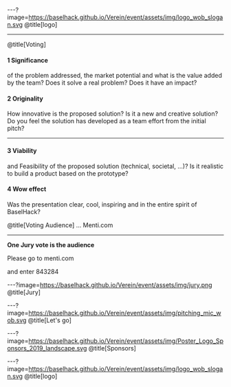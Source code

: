 ---?image=https://baselhack.github.io/Verein/event/assets/img/logo_wob_slogan.svg
@title[logo]

---
@title[Voting]
#### 1 Significance 
of the problem addressed, the market potential and what is the value added by the team? Does it solve a real problem? Does it have an impact?

#### 2 Originality
How innovative is the proposed solution? Is it a new and creative solution? Do you feel the solution has developed as a team effort from the initial pitch?

---

#### 3 Viability
and Feasibility of the proposed solution (technical, societal, ...)? Is it realistic to build a product based on the prototype? 

#### 4 Wow effect
Was the presentation clear, cool, inspiring and in the entire spirit of BaselHack?

@title[Voting Audience]
... Menti.com

---
**One Jury vote is the audience** 

Please go to menti.com 

and enter 843284

---?image=https://baselhack.github.io/Verein/event/assets/img/jury.png
@title[Jury]

---?image=https://baselhack.github.io/Verein/event/assets/img/pitching_mic_wob.svg
@title[Let's go]

---?image=https://baselhack.github.io/Verein/event/assets/img/Poster_Logo_Sponsors_2019_landscape.svg
@title[Sponsors]

---?image=https://baselhack.github.io/Verein/event/assets/img/logo_wob_slogan.svg
@title[logo]

